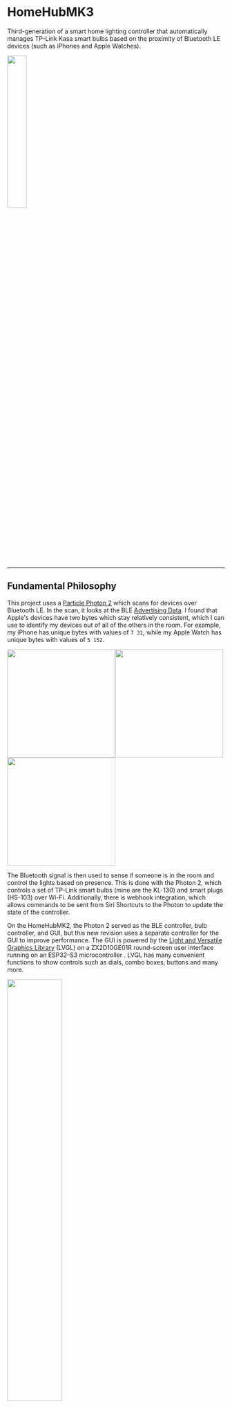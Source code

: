 # HomeHubMK3

Third-generation of a smart home lighting controller that automatically manages TP-Link Kasa smart bulbs based on the proximity of Bluetooth LE devices (such as iPhones and Apple Watches).

<img src="Pictures/Frontend.jpg" width="30%">

---

## Fundamental Philosophy

This project uses a [Particle Photon 2](https://docs.particle.io/reference/datasheets/wi-fi/photon-2-datasheet/) which scans for devices over Bluetooth LE. In the scan, it looks at the BLE [Advertising Data](https://docs.silabs.com/bluetooth/6.2.0/bluetooth-fundamentals-advertising-scanning/advertising-data-basics). I found that Apple's devices have two bytes which stay relatively consistent, which I can use to identify my devices out of all of the others in the room. For example, my iPhone has unique bytes with values of `7 31`, while my Apple Watch has unique bytes with values of `5 152`.

<img src="Pictures/photon2-rendering.png" height="250"><img src="Pictures/KL130.jpg" height="250"> <img src="Pictures/HS103.png" height="250">

The Bluetooth signal is then used to sense if someone is in the room and control the lights based on presence. This is done with the Photon 2, which controls a set of TP-Link smart bulbs (mine are the KL-130) and smart plugs (HS-103) over Wi-Fi. Additionally, there is webhook integration, which allows commands to be sent from Siri Shortcuts to the Photon to update the state of the controller.

On the HomeHubMK2, the Photon 2 served as the BLE controller, bulb controller, and GUI, but this new revision uses a separate controller for the GUI to improve performance. The GUI is powered by the [Light and Versatile Graphics Library](https://lvgl.io/) (LVGL) on a ZX2D10GE01R round-screen user interface running on an ESP32-S3 microcontroller . LVGL has many convenient functions to show controls such as dials, combo boxes, buttons and many more.

<img src="Pictures/Fig-1-LVGL.jpg" width="50%">

## Hardware Progression (Getting an Upgrade!)

Here are the previous revisions this project replaces. This project originally started back in 2020 with the Lulu eGames entrepreneurship competition at NC State. After the competition, I continued to upgrade the hardware for personal use to control the lights in my room.

### SmartIO Plug Prototype - Sketch-tastic!

The original hardware developed for the Lulu eGames competition had to be developed very quickly (was originally for a 3-day hackathon) and used a series of relays attached to a perfboard to act as a smart plug. To prevent electrical hazards we 3D printed a box around it and included a USB charger for convenience. The software didn't have any software filtering for the data, so the BLE presence control system was not very accurate.

<img src="Pictures/SmartIOHousing.jpg" height="250"> <img src="Pictures/SmartIOCircuit.jpg" height="250">

### [HomeHubMK1](https://github.com/matthewpanizza/HomeHubBluetooth/tree/master/src) - Functional...

After a year of sitting on the shelf, I picked up the SmartIO software and found ways to tune it to better detect BLE device presence accurately. With a better understanding of the advertising data, I was able to filter out my iPhone and Apple Watch from the other BLE devices in the room (something I wasn't able to figure out in the original). I tested out the better software algorithm on the plug hardware and it was working much better than before. With the software working, I decided to replace the hardware I had for the Multicolor Lamp project I developed in high school with a control box that could sit on my desk. The Multicolor Lamp project was a device that controlled a strand of WS2812B LEDs (neopixels) and the Kasa smart bulbs using Siri shortcut commands. I combined this new BLE proximity detection with the old software and made the prototype hardware below, which had a joystick for mode selection, brightness and color temperature control along with a brightness sensor and toggle button.

<img src="Pictures/HomeHubMK1.jpg" height="250">

### HomeHubMK2 - A Little More Polished

I continued using the HomeHubMK1 as my daily-driver for smart home control, and it functioned well, with some small quirks. After a year of using it, I found the joystick was a bit difficult to use (no visual feedback for which mode it was in) and the overall build quality was not very good. To further improve the design, I found a GC9A01 round LCD on eBay and though it would make for a great addition for displaying status to the user. I converted the joystick control to be based on an encoder as well - this vastly improved the intuitiveness of the device. Additionally, I added a DRV2605L haptic driver paired with a Taptic Engine (just a fancy Linear Resonant Actuator) I stole from an Apple Watch to emulate ticks when rotating the encoder and pressing the capacitive button. To further polish it up, I also packaged it up into a better-designed housing with a custom PCB I made using Altium Designer.

<img src="Pictures/HomeHubMK2.jpg" height="250"> <img src="Pictures/HomeHubMK2PCBFront.jpg" height="250"> <img src="Pictures/HomeHubMK2PCBBack.jpg" height="250">
 
### HomeHubMK3 - One to Rule Them All

The HomeHubMK2 hardware was much more intuitive to use than the MK1 and the GUI certainly made its quality-of-life better. One downside to using the GC9A01 is that it is controlled over SPI, making updates to GUI elements slower compared to one that uses GPIO to send 8 or 16 bits of data at a time. I was in the process of developing a menu system on the MK2 for configuring the smart devices (some of the things listed in the [Planned Features](#planned-features-that-take-many-weekends-to-complete) section), but I was finding that the UI just couldn't update fast enough. Fast forward to a few months ago, I stumbled across the ESP32-based [ZX2D10GE01R](https://github.com/wireless-tag-com/ZX2D10GE01R-V4848) when I was scrolling through AliExpress and it seemed a lot more promising. After doing some digging, I found that it can be easily controlled with the [Light and Versatile Graphics Library](https://lvgl.io/) (LVGL), which has nice integrated functions for buttons, sliders, combo boxes and much more. Up to this point, I've got the basics set up on the ESP32 and Photon 2 to have the same functionality as the HomeHubMK2 and am using it as my daily driver now. I'm planning to continue adding features listed in the [Planned Features](#planned-features-that-take-many-weekends-to-complete) to further expand my smart home control system and integrate more sensors in the network.

<img src="Pictures/Frontend.jpg" height="250">

## Planned Features (That Take Many Weekends to Complete!)

At the time of writing, the project has the basic functionality for proximity-based control from the original HomeHubMK1 and MK2 revisions as well as the upgraded UI hardware. Below are some of the planned improvements for the smart home system this device will be the core for:

- **Menu for adding Bluetooth LE target devices**: have the HomeHub scan for Bluetooth LE devices and signal strength. Allow the user to add these devices to the list of devices to track (held in EEPROM).
- **Menu for adding Kasa smart devices**: allow for adding of IP addresses to control.
- **Live weather data**: fetch data from [OpenWeatherMap](https://openweathermap.org/city/2643743) and display it on the frontend UI.
- **Cellular companion controller**: connect a second BLE and Cellular-capable MCU (Particle Boron) over UART to the Photon 2. This will enable fallback internet access and act as a BLE connection point.
- **Wireless accessory sensors**: using the second BLE controller in BLE peripheral mode, other BLE microcontrollers located elsewhere in the room can connect to the HomeHub and provide sensor data (ambient light, temperature, etc).
- **Integration with legacy [NeoPixel Clock](https://github.com/matthewpanizza/NeoPixelClock512) project**: allow the HomeHub to connect to the clock and navigate/configure the menu wirelessly. 
- **Mesh device sensing**: using multiple microcontrollers in a room for BLE target device scanning, the accuracy of the precense detection can be done (triangulation). This would allow rooms to be turned off if a device is triangulated to be in one room.
- **Device grouping**: with better triangulation, allow devices to be grouped into rooms and have certain groups turn off based on where presence-tracked devices are.


## Architecture

- **Frontend:** ESP32-S3 microcontroller with a round LCD display.
  - Runs LVGL for the UI.
  - Reads user input via rotary encoder and button.
  - Communicates with backend over UART.
  - Controls LCD backlight via PWM.

- **Backend:** Particle Photon 2.
  - Scans for BLE devices to detect user proximity.
  - Controls TP-Link Kasa smart bulbs and plugs over Wi-Fi.
  - Stores configuration and device data in EEPROM.
  - Communicates with frontend over UART.

---

## UART Command Protocol

### Commands Sent from ESP32-S3 (Frontend) to Photon 2 (Backend)

| Command | Description                                 | Example   |
|---------|---------------------------------------------|-----------|
| `UB%d`  | Set bulb brightness (0-100)                 | `UB75`    |
| `UC%d`  | Set bulb color temperature (24-70)          | `UC35`    |
| `UG`    | Toggle bulbs on/off                         | `UG`      |
| `UR`    | Request all UI parameters                   | `UR`      |

### Commands Sent from Photon 2 (Backend) to ESP32-S3 (Frontend)

| Command     | Description                                         | Example         |
|-------------|-----------------------------------------------------|-----------------|
| `MB%d`      | Update brightness slider (0-100)                    | `MB80`          |
| `MC%d`      | Update color temperature slider (24-70)             | `MC40`          |
| `MT%d %d`   | Update time (hours, minutes)                        | `MT10 23`       |
| `ML%d`      | Update LCD backlight percentage (0-100)             | `ML55`          |
| `MF%x %x %x`| Set bulb fill color (R G B, hex)                    | `MFff 96 3c`    |
| `MO%x %x %x`| Set bulb outline color (R G B, hex)                 | `MOff ff ff`    |
| `MW%d`      | Watch presence status (1=present, 0=away)           | `MW1`           |
| `MP%d`      | Phone presence status (1=present, 0=away)           | `MP0`           |

---

## UI Features

- **Brightness Slider:** Adjusts bulb brightness (0-100%).
- **Color Temperature Slider:** Adjusts bulb Kelvin color temperature (2400K-7000K).
- **Device Presence Icons:** Shows if a phone or watch is detected via BLE.
- **Bulb Icon:** Displays current bulb color and outline status.
- **Toggle Button:** Turns bulbs on or off.
- **Date/Time Display:** Shows current time, updated from backend.
- **Backlight Control:** LCD backlight adjusts based on ambient light sensor.

---

## Setting Up Visual Studio Code for ESP32-S3 Development

This section explains how to set up Visual Studio Code for ESP32-S3 development using the Espressif IDF, and how to add the LVGL graphics library for your frontend UI.

---

### Software Requirements

- **[Visual Studio Code](https://code.visualstudio.com/)**
- **[Python 3.7+](https://www.python.org/downloads/)**
- **[Git for Windows](https://git-scm.com/download/win)**
---

### Install the Espressif IDF VS Code Extension

1. Open VS Code and go to the Extensions tab.
2. Search for **Espressif IDF** and install it.

<img src="Pictures/esp-idf-extension.png" width="50%">

---

### 3. Run the Espressif IDF Setup Wizard

- Click the Espressif logo in the VS Code Activity Bar.
- Follow the tutorial webpage under the Install and Configure section. 
- I am using the ESP-IDF v5.0.7 for mine, but others may work.

![ESP-IDF Setup Wizard](Pictures/esp-idf-setup.png)

---

### 4. Open the HomeHubMK3 Frontend Project

- Use the **ESP-IDF: Import Project** command to open the HomeHubMK3_Frontend Folder

![Open ESP32 Project](Pictures/esp-idf-open-project.png)

---

### 5. Select the ESP32-S3 Target

- In the bottom status bar, select your target as `esp32s3`.
- Connect your device over USB using the ZX2D10GE01R's debugger adapter
- Choose the COM port that corresponds to the debugger

![Select ESP32S3 Target](Pictures/DeviceConfiguration.png)

---

### 6. Build, Flash, and Monitor

- Use the buttons in the status bar or the Command Palette (`Ctrl+Shift+P`) to:
  - **Build** (`ESP-IDF: Build your project`)
  - **Flash** (`ESP-IDF: Flash your device`)
  - **Monitor** (`ESP-IDF: Monitor your device`)

---


## Setting Up the Particle Development Environment 

This section will explain how to install Visual Studio Code and set up the Particle workbench for installing and creating firmware on the backend microcontroller.

### Software Requirements
- [Visual Studio Code](https://code.visualstudio.com/): Main development environment for writing code and flashing firmware to devices.
- [Particle Workbench](https://marketplace.visualstudio.com/items?itemName=particle.particle-vscode-pack) extension for Visual Studio Code to support flashing of Particle devices.
- [Git for Windows](https://git-scm.com/downloads/win): Optional for interaction with Git repositories. Get this if you will be making changes to the software/hardware and need to track changes.
- [Tortoise Git](https://tortoisegit.org/download/): Optional graphical tool for performing repository actions. Get this if you will be making changes to the software/hardware and need to track changes.
- [Optional] Serial Console (I prefer the one in the [Arduino IDE](https://www.arduino.cc/en/software))

### Cloning a Repository

To get a copy of the code repository for one of the projects, you'll need to clone down the repo. I prefer to use TortoiseGit, but other Git interfaces will also work. Find a folder where you want to have the repo downloaded, right click, and choose ToritoiseGit -> Git Clone (Windows 11 may need to click "show more options").

<img src="Pictures/TortoiseGitClone.png" width="75%">

In the menu that pops up, you'll need to enter a source for where the repo is located. You can find this on GitHub by expanding the "Code" menu. If you are planning on making changes to the code, it is recommended that you make a new branch on GitHub such that the working code is maintained on the `master` or `main` branch.

<img src="Pictures/GitLink.png" width="75%">

Once you've gotten a link and made a new branch, paste the link in the Tortoise menu and enter the branch you wish to clone down.

<img src="Pictures/TortoiseCloneMenu.png" width="75%">

Press OK, and TortoiseGit should begin cloning down the repo. You may be asked to sign in to your browser on first setup.


### Opening Project and Flashing Firmware

After installing Visual Studio Code and the Particle Workbench Extension, you're now ready to install the firmware on the microcontroller. First, open up the cloned repository of the Particle project in Visual Studio Code by going to the Particle tab on the left toolbar and choosing Open Folder.

<img src="Pictures/VSCOpen.png" width="75%">

Choose the entire project folder from the cloned repo (don't just open the .cpp or the src folder).

<img src="Pictures/Folder.png" width="75%">

Once you've opened the folder, go to the Explorer tab on the left toolbar and expand the "src" folder. This folder will contain the source code for the program. Depending on how new your project is, there may be a .ino and a .cpp, or just a .cpp file. If there is a .ino file, open that by double clicking on it.

<img src="Pictures/OpenINO.png" width="75%">

With the source file opened, some new options should appear in the top left corner of VS Code. These are used to compile and flash the application to the device. If these do not appear, you may have opened the incorrect folder.

<img src="Pictures/FlashOptions.png" width="50%">

Before we can flash the application though, please make sure the options are set up correctly for your microcontroller. To choose a platform, go to the bottom toolbar of VS Code, and there is a platform selection. Change this to whichever microcontroller you are using (BSoM, Photon, Photon 2, Xenon, Argon, P2, etc.).

<img src="Pictures/Platform.png" width="50%">

Next, connect your device using a USB cable to your computer. If you haven't registered the Particle device, its LED will be blinking blue. To set it up, follow Particle's [device setup process](https://setup.particle.io/). After registering with Particle, you will need to log in to Workbench by pressing Ctrl+Shift+P and doing Particle: Login. You'll need to log in for the flash tool to auto-detect your Particle device over USB, however there is a workaround. 

<img src="Pictures/ParticleLogin.png" width="50%">

If your device has already had the Particle setup done on it, you can put it in DFU mode by pressing MODE and RESET, and then releasing RESET. Continue holding MODE until the LED is blinking yellow. From here you can flash the device. This is done by pressing the lightning bolt icon in the top right toolbar as previously shown. The output window will show the progress of the flash operation

**Important Note**: For the water vehicle code, ensure that you have [updated the bot number](#water-vehicle-identifier) before flashing! This is a unique ID used to identify the vehicle in the network

<img src="Pictures/Flash.png" width="75%">

With the device flashed, you should now be running the new firmware.

